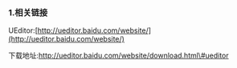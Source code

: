 ### 1.相关链接

UEditor:[http://ueditor.baidu.com/website/](http://ueditor.baidu.com/website/)

下载地址:http://ueditor.baidu.com/website/download.html\#ueditor

